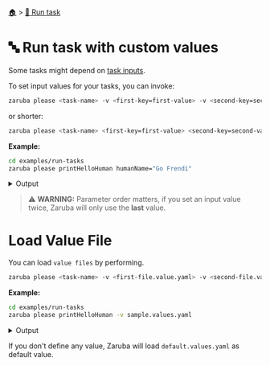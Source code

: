 <!--startTocHeader-->
[🏠](../README.md) > [🏃 Run task](README.md)
# 🔤 Run task with custom values
<!--endTocHeader-->

Some tasks might depend on [task inputs](../core-concepts/task/task-inputs.md).

To set input values for your tasks, you can invoke:

```bash
zaruba please <task-name> -v <first-key=first-value> -v <second-key=second-value>
```

or shorter:


```bash
zaruba please <task-name> <first-key=first-value> <second-key=second-value>
```

__Example:__

<!--startCode-->
```bash
cd examples/run-tasks
zaruba please printHelloHuman humanName="Go Frendi"
```
 
<details>
<summary>Output</summary>
 
```````
💀 🔎 Job Starting...
         Elapsed Time: 1.951µs
         Current Time: 00:24:52
💀 🏁 Running 🍏 'printHelloHuman' runner on /home/gofrendi/zaruba/docs/examples/run-tasks (Attempt: 1/3)
💀    🚀 printHelloHuman      🍏 hello Go Frendi
💀 🎉 Successfully running 🍏 'printHelloHuman' runner (Attempt: 1/3)
💀 🔎 Job Running...
         Elapsed Time: 1.363637ms
         Current Time: 00:24:52
💀 🎉 🎉🎉🎉🎉🎉🎉🎉🎉🎉🎉🎉
💀 🎉 Job Complete!!! 🎉🎉🎉
💀 🔥 Terminating
💀 🔎 Job Ended...
         Elapsed Time: 405.537692ms
         Current Time: 00:24:52
zaruba please printHelloHuman  -v 'humanName=Go Frendi'
```````
</details>
<!--endCode-->

> ⚠️ __WARNING:__ Parameter order matters, if you set an input value twice, Zaruba will only use the __last__ value.

# Load Value File

You can load `value files` by performing.

```bash
zaruba please <task-name> -v <first-file.value.yaml> -v <second-file.value.yaml>
```

__Example:__

<!--startCode-->
```bash
cd examples/run-tasks
zaruba please printHelloHuman -v sample.values.yaml
```
 
<details>
<summary>Output</summary>
 
```````
💀 🔎 Job Starting...
         Elapsed Time: 1.849µs
         Current Time: 00:24:52
💀 🏁 Running 🍏 'printHelloHuman' runner on /home/gofrendi/zaruba/docs/examples/run-tasks (Attempt: 1/3)
💀    🚀 printHelloHuman      🍏 hello Avogadro
💀 🎉 Successfully running 🍏 'printHelloHuman' runner (Attempt: 1/3)
💀 🔎 Job Running...
         Elapsed Time: 2.054615ms
         Current Time: 00:24:52
💀 🎉 🎉🎉🎉🎉🎉🎉🎉🎉🎉🎉🎉
💀 🎉 Job Complete!!! 🎉🎉🎉
💀 🔥 Terminating
💀 🔎 Job Ended...
         Elapsed Time: 407.111841ms
         Current Time: 00:24:53
zaruba please printHelloHuman  -v 'sample.values.yaml'
```````
</details>
<!--endCode-->

If you don't define any value, Zaruba will load `default.values.yaml` as default value.

<!--startTocSubTopic-->
<!--endTocSubTopic-->